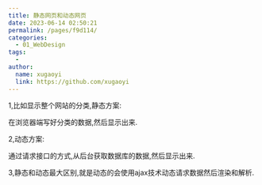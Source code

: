 ```yaml
---
title: 静态网页和动态网页
date: 2023-06-14 02:50:21
permalink: /pages/f9d114/
categories:
  - 01_WebDesign
tags:
  - 
author: 
  name: xugaoyi
  link: https://github.com/xugaoyi
---
```

1,比如显示整个网站的分类,静态方案:

在浏览器端写好分类的数据,然后显示出来.



2,动态方案:

通过请求接口的方式,从后台获取数据库的数据,然后显示出来.



3,静态和动态最大区别,就是动态的会使用ajax技术动态请求数据然后渲染和解析.